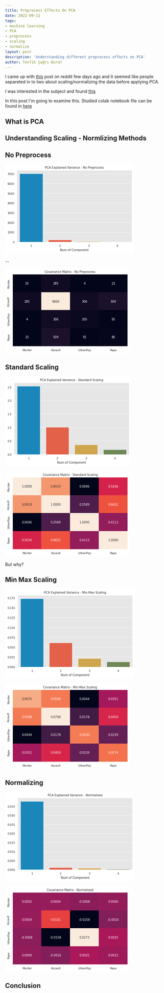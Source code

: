 ```yaml
---
title: Preprocess Effects On PCA
date: 2022-09-11
tags:
- machine learning
- PCA
- preprocess
- scaling
- normalize
layout: post
description: 'Understanding different preprocess effects on PCA'
author: Tevfik Çağrı Dural
---
```


I came up with [this](https://www.reddit.com/r/datascience/comments/x89x48/is_it_normal_that_more_than_90_of_the_pca/?utm_source=share&utm_medium=ios_app&utm_name=iossmf) post on reddit few days ago and it seemed like people separeted in to two about scaling/normalizing the data before applying PCA.

I was interested in the subject and found [this](https://stats.stackexchange.com/questions/69157/why-do-we-need-to-normalize-data-before-principal-component-analysis-pca)

In this post I'm going to examine this. Studied colab notebook file can be found in [here](https://colab.research.google.com/drive/16ykbWp1oTVG3IgQaB8COnabysenwzz-I?usp=sharing)

## What is PCA


## Understanding Scaling - Normlizing Methods


## No Preprocess
![explained_variance_no_preprocess](/images/preprocess_effects_on_pca/explained_variance_no_preprocess.png)

--

![covariance_matrix_no_preprocess](/images/preprocess_effects_on_pca/covariance_matrix_no_preprocess.png)

## Standard Scaling
![explained_variance_standard_scaling](/images/preprocess_effects_on_pca/explained_variance_standard_scaling.png)

![covariance_matrix_standard_scaling](/images/preprocess_effects_on_pca/covariance_matrix_standard_scaling.png)

But why?

## Min Max Scaling
![explained_variance_minmaxscale](/images/preprocess_effects_on_pca/explained_variance_minmaxscale.png)

![covariance_matrix_minmaxscale](/images/preprocess_effects_on_pca/covariance_matrix_minmaxscale.png)

## Normalizing
![explained_variance_normalized](/images/preprocess_effects_on_pca/explaine_variance_normalized.png)

![covariance_matrix_normalize](/images/preprocess_effects_on_pca/covariance_matrix_normalized.png)



## Conclusion